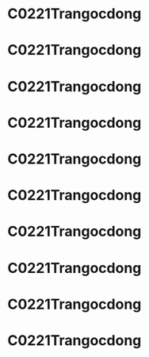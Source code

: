 # C0221Trangocdong
# C0221Trangocdong
# C0221Trangocdong
# C0221Trangocdong
# C0221Trangocdong
# C0221Trangocdong
# C0221Trangocdong
# C0221Trangocdong
# C0221Trangocdong
# C0221Trangocdong
